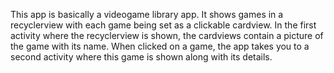 This app is basically a videogame library app. It shows games in a recyclerview with each game being set as a clickable cardview. 
In the first activity where the recyclerview is shown, the cardviews contain a picture of the game with its name. When clicked on a game, the app takes you to a second activity where this game is shown along with its details. 
